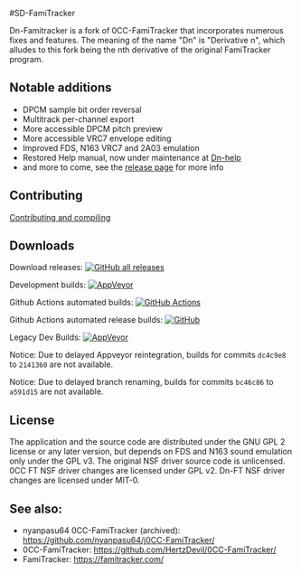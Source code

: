 #SD-FamiTracker

Dn-Famitracker is a fork of 0CC-FamiTracker that incorporates numerous fixes and features. The meaning of the name "Dn" is "Derivative n", which alludes to this fork being the nth derivative of the original FamiTracker program.

## Notable additions

- DPCM sample bit order reversal
- Multitrack per-channel export
- More accessible DPCM pitch preview
- More accessible VRC7 envelope editing
- Improved FDS, N163 VRC7 and 2A03 emulation
- Restored Help manual, now under maintenance at [Dn-help](https://github.com/Dn-Programming-Core-Management/Dn-help)
- and more to come, see the [release page](https://github.com/Dn-Programming-Core-Management/Dn-FamiTracker/releases) for more info

## Contributing

[Contributing and compiling](docs/CONTRIBUTING.md)

## Downloads

Download releases: [![GitHub all releases](https://img.shields.io/github/downloads/Dn-Programming-Core-Management/Dn-FamiTracker/total?logo=github&style=flat-square)](https://github.com/Dn-Programming-Core-Management/Dn-FamiTracker/releases)

Development builds: [![AppVeyor](https://img.shields.io/appveyor/build/Gumball2415/dn-famitracker?logo=appveyor&style=flat-square)](https://ci.appveyor.com/project/Gumball2415/dn-famitracker/history)

Github Actions automated builds: [![GitHub Actions](https://img.shields.io/github/actions/workflow/status/Dn-Programming-Core-Management/Dn-FamiTracker/build-artifact.yml?style=flat-square)](https://github.com/Dn-Programming-Core-Management/Dn-FamiTracker/actions/workflows/build-artifact.yml)

Github Actions automated release builds: [![GitHub](https://img.shields.io/github/actions/workflow/status/Dn-Programming-Core-Management/Dn-FamiTracker/build-release-artifact.yml?style=flat-square)](https://github.com/Dn-Programming-Core-Management/Dn-FamiTracker/actions/workflows/build-release-artifact.yml)

Legacy Dev Builds: [![AppVeyor](https://img.shields.io/appveyor/build/Gumball2415/dn-famitracker-legacy?logo=appveyor&style=flat-square)](https://ci.appveyor.com/project/Gumball2415/dn-famitracker-legacy/history)

Notice: Due to delayed Appveyor reintegration, builds for commits `dc4c9e8` to `2141360` are not available.

Notice: Due to delayed branch renaming, builds for commits `bc46c86` to `a591d15` are not available.

## License

The application and the source code are distributed under the GNU GPL 2 license or any later version, but depends on FDS and N163 sound emulation only under the GPL v3. The original NSF driver source code is unlicensed. 0CC FT NSF driver changes are licensed under GPL v2. Dn-FT NSF driver changes are licensed under MIT-0.

## See also:

- nyanpasu64 0CC-FamiTracker (archived): https://github.com/nyanpasu64/j0CC-FamiTracker/
- 0CC-FamiTracker: https://github.com/HertzDevil/0CC-FamiTracker/
- FamiTracker: https://famitracker.com/
